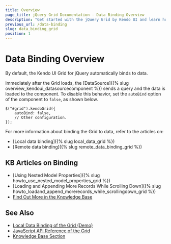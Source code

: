 ```yaml
---
title: Overview
page_title: jQuery Grid Documentation - Data Binding Overview
description: "Get started with the jQuery Grid by Kendo UI and learn how to disable the default data binding behavior and how to bind the Grid to local data arrays and to remote data sources."
previous_url: /data-binding
slug: data_binding_grid
position: 1
---
```


# Data Binding Overview

By default, the Kendo UI Grid for jQuery automatically binds to data.

Immediately after the Grid loads, the [DataSource]({% slug overview_kendoui_datasourcecomponent %}) sends a query and the data is loaded to the component. To disable this behavior, set the `autoBind` option of the component to `false`, as shown below.

    $("#grid").kendoGrid({
        autoBind: false,
        // Other configuration.
    });

For more information about binding the Grid to data, refer to the articles on:
* [Local data binding]({% slug local_data_grid %})
* [Remote data binding]({% slug remote_data_binding_grid %})

## KB Articles on Binding

* [Using Nested Model Properties]({% slug howto_use_nested_model_properties_grid %})
* [Loading and Appending More Records While Scrolling Down]({% slug howto_loadand_append_morerecords_while_scrollingdown_grid %})
* [Find Out More in the Knowledge Base](/knowledge-base)

## See Also

* [Local Data Binding of the Grid (Demo)](https://demos.telerik.com/kendo-ui/grid/local-data-binding)
* [JavaScript API Reference of the Grid](/api/javascript/ui/grid)
* [Knowledge Base Section](/knowledge-base)
